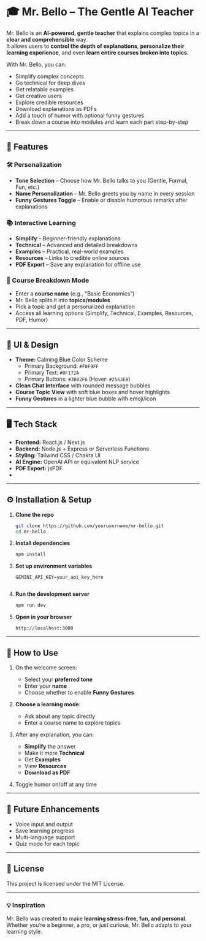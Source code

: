 
# 🎓 Mr. Bello – The Gentle AI Teacher

Mr. Bello is an **AI-powered, gentle teacher** that explains complex topics in a **clear and comprehensible** way.  
It allows users to **control the depth of explanations**, **personalize their learning experience**, and even **learn entire courses broken into topics**.

With Mr. Bello, you can:
- Simplify complex concepts
- Go technical for deep dives
- Get relatable examples
- Get creative users
- Explore credible resources
- Download explanations as PDFs
- Add a touch of humor with optional funny gestures
- Break down a course into modules and learn each part step-by-step

---

## 🚀 Features

### 🛠 Personalization
- **Tone Selection** – Choose how Mr. Bello talks to you (Gentle, Formal, Fun, etc.)
- **Name Personalization** – Mr. Bello greets you by name in every session
- **Funny Gestures Toggle** – Enable or disable humorous remarks after explanations

### 📚 Interactive Learning
- **Simplify** – Beginner-friendly explanations
- **Technical** – Advanced and detailed breakdowns
- **Examples** – Practical, real-world examples
- **Resources** – Links to credible online sources
- **PDF Export** – Save any explanation for offline use

### 🏫 Course Breakdown Mode
- Enter a **course name** (e.g., “Basic Economics”)
- Mr. Bello splits it into **topics/modules**
- Pick a topic and get a personalized explanation
- Access all learning options (Simplify, Technical, Examples, Resources, PDF, Humor)

---

## 🎨 UI & Design

- **Theme:** Calming Blue Color Scheme  
  - Primary Background: `#F0F9FF`  
  - Primary Text: `#0F172A`  
  - Primary Buttons: `#3B82F6` (Hover: `#2563EB`)  
- **Clean Chat Interface** with rounded message bubbles
- **Course Topic View** with soft blue boxes and hover highlights
- **Funny Gestures** in a lighter blue bubble with emoji/icon

---

## 🖥 Tech Stack

- **Frontend:** React.js / Next.js
- **Backend:** Node.js + Express or Serverless Functions
- **Styling:** Tailwind CSS / Chakra UI
- **AI Engine:** OpenAI API or equivalent NLP service
- **PDF Export:** jsPDF
-
---



## ⚙️ Installation & Setup

1. **Clone the repo**
   ```bash
   git clone https://github.com/yourusername/mr-bello.git
   cd mr-bello

2. **Install dependencies**

   ```bash
   npm install
   

3. **Set up environment variables**

   ```env
   GEMINI_API_KEY=your_api_key_here
   

4. **Run the development server**

   ```bash
   npm run dev
   

5. **Open in your browser**

   ```
   http://localhost:3000
   ```

---

## 📌 How to Use

1. On the welcome screen:

   * Select your **preferred tone**
   * Enter your **name**
   * Choose whether to enable **Funny Gestures**
2. **Choose a learning mode**:

   * Ask about any topic directly
   * Enter a course name to explore topics
3. After any explanation, you can:

   * **Simplify** the answer
   * Make it more **Technical**
   * Get **Examples**
   * View **Resources**
   * **Download as PDF**
4. Toggle humor on/off at any time

---

## 🔮 Future Enhancements

* Voice input and output
* Save learning progress
* Multi-language support
* Quiz mode for each topic

---

## 📜 License

This project is licensed under the MIT License.

---

### 💡 Inspiration

Mr. Bello was created to make **learning stress-free, fun, and personal**. Whether you’re a beginner, a pro, or just curious, Mr. Bello adapts to your learning style.

```


